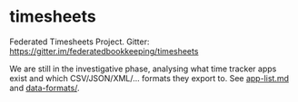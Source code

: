# timesheets
Federated Timesheets Project. Gitter: https://gitter.im/federatedbookkeeping/timesheets

We are still in the investigative phase, analysing what time tracker apps exist and which CSV/JSON/XML/... formats they export to.
See [app-list.md](./apps-list.md) and [data-formats/](./data-formats/).